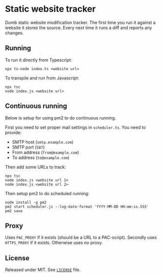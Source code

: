 # Static website tracker

Dumb static website modification tracker. The first time you run it against a website it stores the source. Every next time it runs a diff and reports any changes.

## Running

To run it directly from Typescript:

    npx ts-node index.ts <website url>

To transpile and run from Javascript:

    npx tsc
    node index.js <website url>

## Continuous running

Below is setup for using pm2 to do continuous running.

First you need to set proper mail settings in `scheduler.ts`. You need to provide:

-   SMTP host (`smtp.example.com`)
-   SMTP port (`587`)
-   From address (`from@example.com`)
-   To address (`to@example.com`)

Then add some URLs to track:

    npx tsc
    node index.js <website url 1>
    node index.js <website url 2>

Then setup pm2 to do scheduled running:

    node install -g pm2
    pm2 start scheduler.js --log-date-format 'YYYY-MM-DD HH:mm:ss.SSS'
    pm2 save

## Proxy

Uses `PAC_PROXY` if it exists (should be a URL to a PAC-script). Secondly uses `HTTPS_PROXY` if it exists. Otherwise uses no proxy.

## License

Released under MIT. See [`LICENSE`](LICENSE) file.
